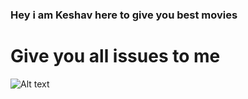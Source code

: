 ### Hey i am Keshav here to give you best movies
# Give you all issues to me

![Alt text](relative/path/to/Movie.png?raw=true "Title")
